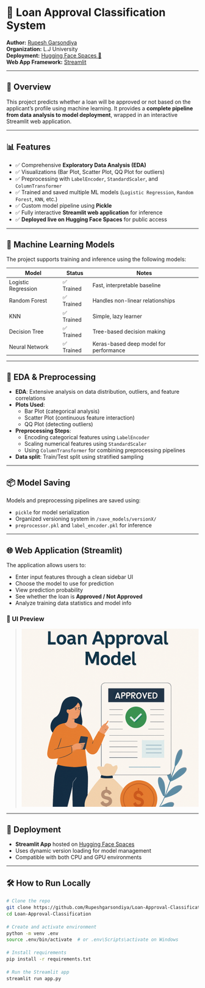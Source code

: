 # 🏦 Loan Approval Classification System

**Author:** [Rupesh Garsondiya](https://github.com/Rupeshgarsondiya/Loan-Approval-Classification)  
**Organization:** L.J University  
**Deployment:** [Hugging Face Spaces 🚀](https://huggingface.co/spaces/YOUR_SPACE_LINK)  
**Web App Framework:** [Streamlit](https://streamlit.io)

---

## 📌 Overview

This project predicts whether a loan will be approved or not based on the applicant’s profile using machine learning. It provides a **complete pipeline from data analysis to model deployment**, wrapped in an interactive Streamlit web application.

---

## 📊 Features

- ✅ Comprehensive **Exploratory Data Analysis (EDA)**
- ✅ Visualizations (Bar Plot, Scatter Plot, QQ Plot for outliers)
- ✅ Preprocessing with `LabelEncoder`, `StandardScaler`, and `ColumnTransformer`
- ✅ Trained and saved multiple ML models (`Logistic Regression`, `Random Forest`, `KNN`, etc.)
- ✅ Custom model pipeline using **Pickle**
- ✅ Fully interactive **Streamlit web application** for inference
- ✅ **Deployed live on Hugging Face Spaces** for public access

---

## 🧠 Machine Learning Models

The project supports training and inference using the following models:

| Model               | Status     | Notes                                 |
|--------------------|------------|----------------------------------------|
| Logistic Regression| ✅ Trained | Fast, interpretable baseline           |
| Random Forest      | ✅ Trained | Handles non-linear relationships       |
| KNN                | ✅ Trained | Simple, lazy learner                   |
| Decision Tree      | ✅ Trained | Tree-based decision making             |
| Neural Network     | ✅ Trained | Keras-based deep model for performance |

---

## 🔬 EDA & Preprocessing

- **EDA**: Extensive analysis on data distribution, outliers, and feature correlations
- **Plots Used**:
  - Bar Plot (categorical analysis)
  - Scatter Plot (continuous feature interaction)
  - QQ Plot (detecting outliers)
- **Preprocessing Steps**:
  - Encoding categorical features using `LabelEncoder`
  - Scaling numerical features using `StandardScaler`
  - Using `ColumnTransformer` for combining preprocessing pipelines
- **Data split**: Train/Test split using stratified sampling

---

## 📦 Model Saving

Models and preprocessing pipelines are saved using:

- `pickle` for model serialization
- Organized versioning system in `/save_models/versionX/`
- `preprocessor.pkl` and `label_encoder.pkl` for inference

---

## 🌐 Web Application (Streamlit)

The application allows users to:

- Enter input features through a clean sidebar UI
- Choose the model to use for prediction
- View prediction probability
- See whether the loan is **Approved / Not Approved**
- Analyze training data statistics and model info

### 📸 UI Preview
> ![App Screenshot](Loan_Approval.png)

---

## 🚀 Deployment

- **Streamlit App** hosted on [Hugging Face Spaces](https://huggingface.co/spaces/YOUR_SPACE_LINK)
- Uses dynamic version loading for model management
- Compatible with both CPU and GPU environments

---

## 🛠️ How to Run Locally

```bash
# Clone the repo
git clone https://github.com/Rupeshgarsondiya/Loan-Approval-Classification.git
cd Loan-Approval-Classification

# Create and activate environment
python -m venv .env
source .env/bin/activate  # or .env\Scripts\activate on Windows

# Install requirements
pip install -r requirements.txt

# Run the Streamlit app
streamlit run app.py


